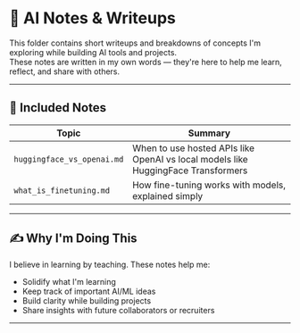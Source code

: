 # 🧠 AI Notes & Writeups

This folder contains short writeups and breakdowns of concepts I'm exploring while building AI tools and projects.  
These notes are written in my own words — they're here to help me learn, reflect, and share with others.

---

## 📄 Included Notes

| Topic                           | Summary                                                                           |
|---------------------------------|-----------------------------------------------------------------------------------|
| `huggingface_vs_openai.md`      | When to use hosted APIs like OpenAI vs local models like HuggingFace Transformers |
| `what_is_finetuning.md`         | How fine-tuning works with models, explained simply                               |

---

## ✍️ Why I'm Doing This

I believe in learning by teaching. These notes help me:

- Solidify what I'm learning  
- Keep track of important AI/ML ideas  
- Build clarity while building projects  
- Share insights with future collaborators or recruiters

---

